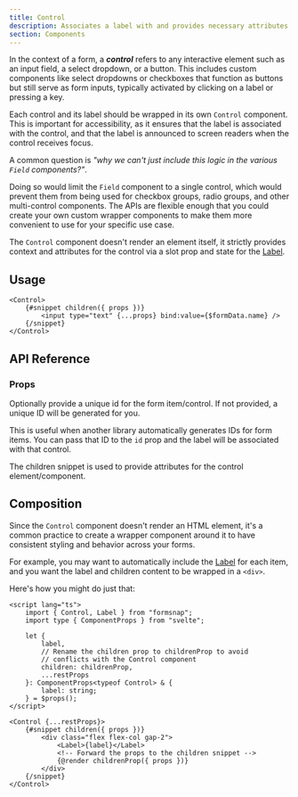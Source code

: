 ```yaml
---
title: Control
description: Associates a label with and provides necessary attributes for a form control.
section: Components
---
```


<script>
	import { Callout, PropField } from '@svecodocs/kit'
</script>

In the context of a form, a **_control_** refers to any interactive element such as an input field, a select dropdown, or a button. This includes custom components like select dropdowns or checkboxes that function as buttons but still serve as form inputs, typically activated by clicking on a label or pressing a key.

Each control and its label should be wrapped in its own `Control` component. This is important for accessibility, as it ensures that the label is associated with the control, and that the label is announced to screen readers when the control receives focus.

<Callout title="Why a separate component?">

A common question is _"why we can't just include this logic in the various `Field` components?"_.

Doing so would limit the `Field` component to a single control, which would prevent them from being used for checkbox groups, radio groups, and other multi-control components. The APIs are flexible enough that you could create your own custom wrapper components to make them more convenient to use for your specific use case.

</Callout>

The `Control` component doesn't render an element itself, it strictly provides context and attributes for the control via a slot prop and state for the [Label](/docs/components/label).

## Usage

```svelte title="+page.svelte"
<Control>
	{#snippet children({ props })}
		<input type="text" {...props} bind:value={$formData.name} />
	{/snippet}
</Control>
```

## API Reference

### Props

<PropField type="string" name="id">

Optionally provide a unique id for the form item/control. If not provided, a unique ID will be generated for you.

This is useful when another library automatically generates IDs for form items. You can pass that ID to the `id` prop and the label will be associated with that control.

</PropField>

<PropField type="Snippet" name="children" required>

The children snippet is used to provide attributes for the control element/component.

</PropField>

## Composition

Since the `Control` component doesn't render an HTML element, it's a common practice to create a wrapper component around it to have consistent styling and behavior across your forms.

For example, you may want to automatically include the [Label](/docs/components/label) for each item, and you want the label and children content to be wrapped in a `<div>`.

Here's how you might do just that:

```svelte title="CustomControl.svelte"
<script lang="ts">
	import { Control, Label } from "formsnap";
	import type { ComponentProps } from "svelte";

	let {
		label,
		// Rename the children prop to childrenProp to avoid
		// conflicts with the Control component
		children: childrenProp,
		...restProps
	}: ComponentProps<typeof Control> & {
		label: string;
	} = $props();
</script>

<Control {...restProps}>
	{#snippet children({ props })}
		<div class="flex flex-col gap-2">
			<Label>{label}</Label>
			<!-- Forward the props to the children snippet -->
			{@render childrenProp({ props })}
		</div>
	{/snippet}
</Control>
```
